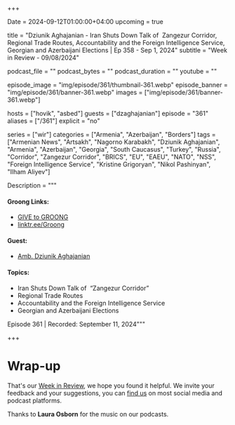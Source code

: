 +++

Date = 2024-09-12T01:00:00+04:00
upcoming = true

title = "Dziunik Aghajanian - Iran Shuts Down Talk of  Zangezur Corridor, Regional Trade Routes, Accountability and the Foreign Intelligence Service, Georgian and Azerbaijani Elections | Ep 358 - Sep 1, 2024"
subtitle = "Week in Review - 09/08/2024"

podcast_file = ""
podcast_bytes = ""
podcast_duration = ""
youtube = ""

episode_image = "img/episode/361/thumbnail-361.webp"
episode_banner = "img/episode/361/banner-361.webp"
images = ["img/episode/361/banner-361.webp"]

hosts = ["hovik", "asbed"]
guests = ["dzaghajanian"]
episode = "361"
aliases = ["/361"]
explicit = "no"

series = ["wir"]
categories = ["Armenia", "Azerbaijan", "Borders"]
tags = ["Armenian News", "Artsakh", "Nagorno Karabakh", "Dziunik Aghajanian", "Armenia", "Azerbaijan", "Georgia", "South Caucasus", "Turkey", "Russia", "Corridor", "Zangezur Corridor", "BRICS", "EU", "EAEU", "NATO", "NSS", "Foreign Intelligence Service", "Kristine Grigoryan", "Nikol Pashinyan", "Ilham Aliyev"]

Description = """

#### Groong Links:
* [GIVE to GROONG](https://podcasts.groong.org/donate)
* [linktr.ee/Groong](https://linktr.ee/groong)

#### Guest:
  * [Amb. Dziunik Aghajanian](/guest/dzaghajanian)

#### Topics:
* Iran Shuts Down Talk of  “Zangezur Corridor”
* Regional Trade Routes
* Accountability and the Foreign Intelligence Service
* Georgian and Azerbaijani Elections

Episode 361 | Recorded: September 11, 2024"""

+++




# Wrap-up

That's our [Week in Review](https://podcasts.groong.org/), we hope you found it helpful. We invite your feedback and your suggestions, you can [find us](https://linktr.ee/groong) on most social media and podcast platforms.

Thanks to __Laura Osborn__ for the music on our podcasts.
